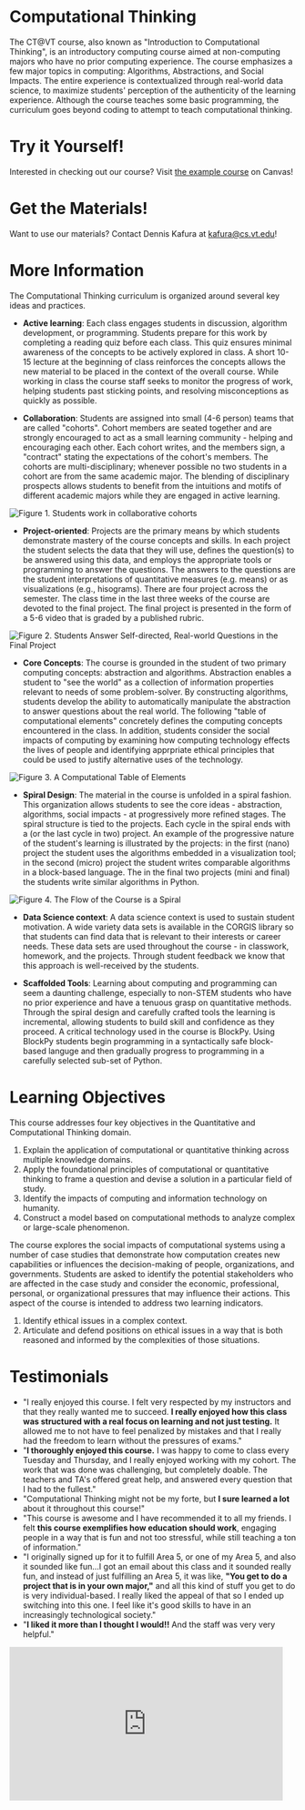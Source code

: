 # Computational Thinking

The CT@VT course, also known as "Introduction to Computational Thinking", is an introductory computing course aimed at non-computing majors who have no prior computing experience. The course emphasizes a few major topics in computing: Algorithms, Abstractions, and Social Impacts. The entire experience is contextualized through real-world data science, to maximize students' perception of the authenticity of the learning experience. Although the course teaches some basic programming, the curriculum goes beyond coding to attempt to teach computational thinking.

# Try it Yourself!

Interested in checking out our course? Visit [the example course](https://canvas.instructure.com/courses/1133362/) on Canvas!

# Get the Materials!

Want to use our materials? Contact Dennis Kafura at <kafura@cs.vt.edu>!

# More Information

The Computational Thinking curriculum is organized around several key ideas and practices.

* **Active learning**: Each class engages students in discussion, algorithm development, or programming. Students prepare for this work by completing a reading quiz before each class. This quiz ensures minimal awareness of the concepts to be actively explored in class. A short 10-15 lecture at the beginning of class reinforces the concepts allows the new material to be placed in the context of the overall course. While working in class the course staff seeks to monitor the progress of work, helping students past sticking points, and resolving misconceptions as quickly as possible.

* **Collaboration**: Students are assigned into small (4-6 person) teams that are called "cohorts". Cohort members are seated together and are strongly encouraged to act as a small learning community - helping and encouraging each other. Each cohort writes, and the members sign, a "contract" stating the expectations of the cohort's members. The cohorts are multi-disciplinary; whenever possible no two students in a cohort are from the same academic major. The blending of disciplinary prospects allows students to benefit from the intuitions and motifs of different academic majors while they are engaged in active learning.

![Figure 1. Students work in collaborative cohorts](/ct/ctatvt-cohorts.png)

* **Project-oriented**: Projects are the primary means by which students demonstrate mastery of the course concepts and skills. In each project the student selects the data that they will use, defines the question(s) to be answered using this data, and employs the appropriate tools or programming to answer the questions. The answers to the questions are the student interpretations of quantitative measures (e.g. means) or as visualizations (e.g., hisograms). There are four project across the semester. The class time in the last three weeks of the course are devoted to the final project. The final project is presented in the form of a 5-6 video that is graded by a published rubric.

![Figure 2. Students Answer Self-directed, Real-world Questions in the Final Project](/ct/ctatvt-final-projects.png)

* **Core Concepts**: The course is grounded in the student of two primary computing concepts: abstraction and algorithms. Abstraction enables a student to "see the world" as a collection of information properties relevant to needs of some problem-solver. By constructing algorithms, students develop the ability to automatically manipulate the abstraction to answer questions about the real world. The following "table of computational elements" concretely defines the computing concepts encountered in the class. In addition, students consider the social impacts of computing by examining how computing technology effects the lives of people and identifying apprpriate ethical principles that could be used to justify alternative uses of the technology.

![Figure 3. A Computational Table of Elements](/ct/ctatvt-table-elements.png)

* **Spiral Design**: The material in the course is unfolded in a spiral fashion. This organization allows students to see the core ideas - abstraction, algorithms, social impacts - at progressively more refined stages. The spiral structure is tied to the projects. Each cycle in the spiral ends with a (or the last cycle in two) project. An example of the progressive nature of the student's learning is illustrated by the projects: in the first (nano) project the student uses the algorithms embedded in a visualization tool; in the second (micro) project the student writes comparable algorithms in a block-based language. The in the final two projects (mini and final) the students write similar algorithms in Python.

![Figure 4. The Flow of the Course is a Spiral](/ct/ctatvt-spiral-design.png)

* **Data Science context**: A data science context is used to sustain student motivation. A wide variety data sets is available in the CORGIS library so that students can find data that is relevant to their interests or career needs. These data sets are used throughout the course - in classwork, homework, and the projects. Through student feedback we know that this approach is well-received by the students.

* **Scaffolded Tools**: Learning about computing and programming can seem a daunting challenge, especially to non-STEM students who have no prior experience and have a tenuous grasp on quantitative methods. Through the spiral design and carefully crafted tools the learning is incremental, allowing students to build skill and confidence as they proceed. A critical technology used in the course is BlockPy. Using BlockPy students begin programming in a syntactically safe block-based languge and then gradually progress to programming in a carefully selected sub-set of Python.

# Learning Objectives

This course addresses four key objectives in the Quantitative and Computational Thinking domain.

1. Explain the application of computational or quantitative thinking across multiple knowledge domains.
2. Apply the foundational principles of computational or quantitative thinking to frame a question and devise a solution in a particular field of study.
3. Identify the impacts of computing and information technology on humanity.
4. Construct a model based on computational methods to analyze complex or large-scale phenomenon.

The course explores the social impacts of computational systems using a number of case studies that demonstrate how computation creates new capabilities or influences the decision-making of people, organizations, and governments. Students are asked to identify the potential stakeholders who are affected in the case study and consider the economic, professional, personal, or organizational pressures that may influence their actions. This aspect of the course is intended to address two learning indicators.

1. Identify ethical issues in a complex context.
2. Articulate and defend positions on ethical issues in a way that is both reasoned and informed by the complexities of those situations.

# Testimonials

* "I really enjoyed this course. I felt very respected by my instructors and that they really wanted me to succeed. **I really enjoyed how this class was structured with a real focus on learning and not just testing.** It allowed me to not have to feel penalized by mistakes and that I really had the freedom to learn without the pressures of exams."
* "**I thoroughly enjoyed this course.** I was happy to come to class every Tuesday and Thursday, and I really enjoyed working with my cohort. The work that was done was challenging, but completely doable. The teachers and TA's offered great help, and answered every question that I had to the fullest."
* "Computational Thinking might not be my forte, but **I sure learned a lot** about it throughout this course!"
* "This course is awesome and I have recommended it to all my friends. I felt **this course exemplifies how education should work**, engaging people in a way that is fun and not too stressful, while still teaching a ton of information."
* "I originally signed up for it to fulfill Area 5, or one of my Area 5, and also it sounded like fun...I got an email about this class and it sounded really fun, and instead of just fulfilling an Area 5, it was like, **"You get to do a project that is in your own major,"** and all this kind of stuff you get to do is very individual-based. I really liked the appeal of that so I ended up switching into this one. I feel like it's good skills to have in an increasingly technological society."
* "**I liked it more than I thought I would!!** And the staff was very very helpful."


<iframe width="480" height="270" src="https://www.youtube.com/embed/dYyis6WLVus" frameborder="0" allow="accelerometer; autoplay; encrypted-media; gyroscope; picture-in-picture" allowfullscreen></iframe>
